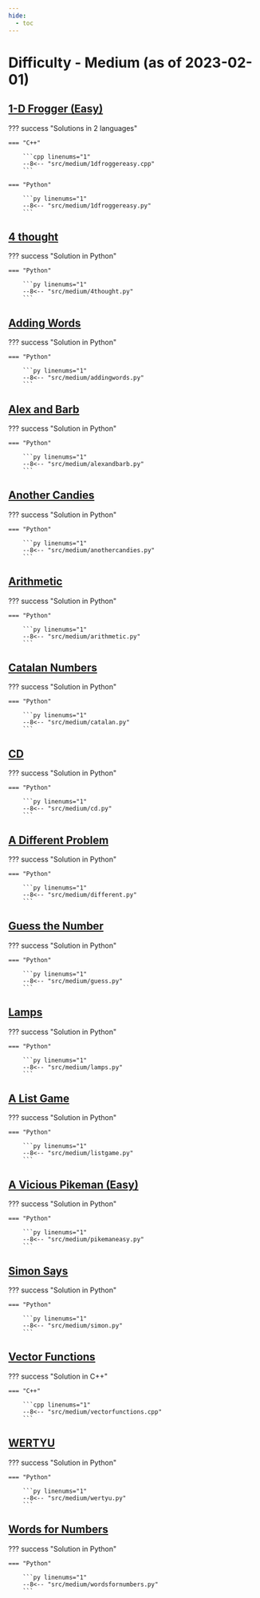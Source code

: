```yaml
---
hide:
  - toc
---
```


# Difficulty - Medium (as of 2023-02-01)

## [1-D Frogger (Easy)](https://open.kattis.com/problems/1dfroggereasy)

??? success "Solutions in 2 languages"

    === "C++"

        ```cpp linenums="1"
        --8<-- "src/medium/1dfroggereasy.cpp"
        ```

    === "Python"

        ```py linenums="1"
        --8<-- "src/medium/1dfroggereasy.py"
        ```

## [4 thought](https://open.kattis.com/problems/4thought)

??? success "Solution in Python"

    === "Python"

        ```py linenums="1"
        --8<-- "src/medium/4thought.py"
        ```

## [Adding Words](https://open.kattis.com/problems/addingwords)

??? success "Solution in Python"

    === "Python"

        ```py linenums="1"
        --8<-- "src/medium/addingwords.py"
        ```

## [Alex and Barb](https://open.kattis.com/problems/alexandbarb)

??? success "Solution in Python"

    === "Python"

        ```py linenums="1"
        --8<-- "src/medium/alexandbarb.py"
        ```

## [Another Candies](https://open.kattis.com/problems/anothercandies)

??? success "Solution in Python"

    === "Python"

        ```py linenums="1"
        --8<-- "src/medium/anothercandies.py"
        ```

## [Arithmetic](https://open.kattis.com/problems/arithmetic)

??? success "Solution in Python"

    === "Python"

        ```py linenums="1"
        --8<-- "src/medium/arithmetic.py"
        ```

## [Catalan Numbers](https://open.kattis.com/problems/catalan)

??? success "Solution in Python"

    === "Python"

        ```py linenums="1"
        --8<-- "src/medium/catalan.py"
        ```

## [CD](https://open.kattis.com/problems/cd)

??? success "Solution in Python"

    === "Python"

        ```py linenums="1"
        --8<-- "src/medium/cd.py"
        ```

## [A Different Problem](https://open.kattis.com/problems/different)

??? success "Solution in Python"

    === "Python"

        ```py linenums="1"
        --8<-- "src/medium/different.py"
        ```

## [Guess the Number](https://open.kattis.com/problems/guess)

??? success "Solution in Python"

    === "Python"

        ```py linenums="1"
        --8<-- "src/medium/guess.py"
        ```

## [Lamps](https://open.kattis.com/problems/lamps)

??? success "Solution in Python"

    === "Python"

        ```py linenums="1"
        --8<-- "src/medium/lamps.py"
        ```

## [A List Game](https://open.kattis.com/problems/listgame)

??? success "Solution in Python"

    === "Python"

        ```py linenums="1"
        --8<-- "src/medium/listgame.py"
        ```

## [A Vicious Pikeman (Easy)](https://open.kattis.com/problems/pikemaneasy)

??? success "Solution in Python"

    === "Python"

        ```py linenums="1"
        --8<-- "src/medium/pikemaneasy.py"
        ```

## [Simon Says](https://open.kattis.com/problems/simon)

??? success "Solution in Python"

    === "Python"

        ```py linenums="1"
        --8<-- "src/medium/simon.py"
        ```

## [Vector Functions](https://open.kattis.com/problems/vectorfunctions)

??? success "Solution in C++"

    === "C++"

        ```cpp linenums="1"
        --8<-- "src/medium/vectorfunctions.cpp"
        ```

## [WERTYU](https://open.kattis.com/problems/wertyu)

??? success "Solution in Python"

    === "Python"

        ```py linenums="1"
        --8<-- "src/medium/wertyu.py"
        ```

## [Words for Numbers](https://open.kattis.com/problems/wordsfornumbers)

??? success "Solution in Python"

    === "Python"

        ```py linenums="1"
        --8<-- "src/medium/wordsfornumbers.py"
        ```
